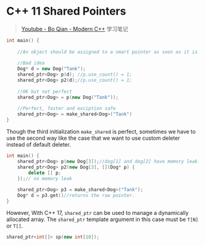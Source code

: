 # C++ 11 Shared Pointers

> [Youtube - Bo Qian - Modern C++](https://www.youtube.com/watch?v=IOkgBrXCtfo&list=PL5jc9xFGsL8FWtnZBeTqZBbniyw0uHyaH&index=3) 学习笔记

``` c++
int main() {
    
    //An object should be assigned to a smart pointer as soon as it is created.Raw pointer should not be used.
    
    //Bad idea
    Dog* d = new Dog("Tank"); 
    shared_ptr<Dog> p(d); //p.use_count() = 1;
    shared_ptr<Dog> p2(d);//p.use_count() = 1;
    
    //OK but not perfect
    shared_ptr<Dog> = p(new Dog("Tank"));
    
    //Perfect, faster and exciption safe
    shared_ptr<Dog> = make_shared<Dog>("Tank")
}
```

Though the third initialization `make_shared` is perfect, sometimes we have to use the second way like the case that we want to use custom deleter instead of default deleter.

``` c++
int main() {
    shared_ptr<Dog> p(new Dog[3]);//dog[1] and dog[2] have memory leak.
    shared_ptr<Dog> p2(new Dog[3], [](Dog* p) {
        delete [] p;
    });// no memory leak
    
    shared_ptr<Dog> p3 = make_shared<Dog>("Tank");
    Dog* d = p3.get()//returns the raw pointer.
}
```

However, With C++ 17, `shared_ptr` can be used to manage a dynamically allocated array. The `shared_ptr` template argument in this case must be `T[N]` or `T[]`. 

``` c++
shared_ptr<int[]> sp(new int[10]);
```
